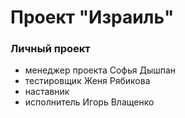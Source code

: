 # Проект "Израиль"
<!-- ## Краткая инструкция по работе -->
### Личный проект
* менеджер проекта Софья Дышпан
* тестировщик Женя Рябикова
* наставник
* исполнитель Игорь Влащенко
